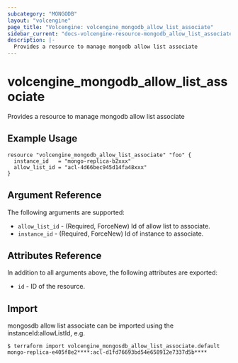 ```yaml
---
subcategory: "MONGODB"
layout: "volcengine"
page_title: "Volcengine: volcengine_mongodb_allow_list_associate"
sidebar_current: "docs-volcengine-resource-mongodb_allow_list_associate"
description: |-
  Provides a resource to manage mongodb allow list associate
---
```

# volcengine_mongodb_allow_list_associate
Provides a resource to manage mongodb allow list associate
## Example Usage
```hcl
resource "volcengine_mongodb_allow_list_associate" "foo" {
  instance_id   = "mongo-replica-b2xxx"
  allow_list_id = "acl-4d66bec945d14fa48xxx"
}
```
## Argument Reference
The following arguments are supported:
* `allow_list_id` - (Required, ForceNew) Id of allow list to associate.
* `instance_id` - (Required, ForceNew) Id of instance to associate.

## Attributes Reference
In addition to all arguments above, the following attributes are exported:
* `id` - ID of the resource.



## Import
mongosdb allow list associate can be imported using the instanceId:allowListId, e.g.
```
$ terraform import volcengine_mongosdb_allow_list_associate.default mongo-replica-e405f8e2****:acl-d1fd76693bd54e658912e7337d5b****
```

